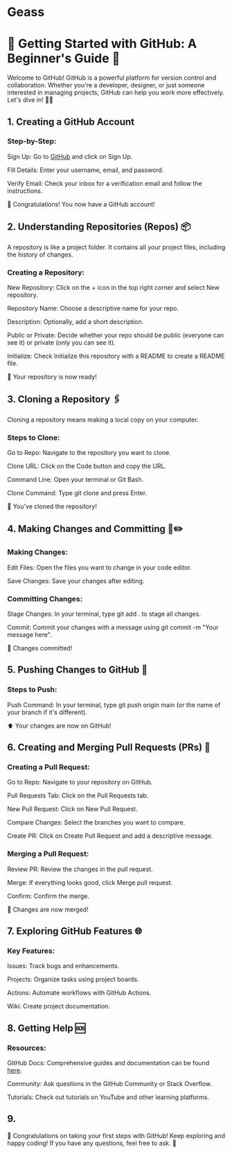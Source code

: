 # Geass

# 🌟 Getting Started with GitHub: A Beginner's Guide 🌟

Welcome to GitHub! GitHub is a powerful platform for version control and collaboration. Whether you're a developer, designer, or just someone interested in managing projects, GitHub can help you work more effectively. Let's dive in! 🏊‍♂️

## 1. Creating a GitHub Account

### Step-by-Step:

Sign Up: Go to [GitHub](github.com) and click on Sign Up.

Fill Details: Enter your username, email, and password.

Verify Email: Check your inbox for a verification email and follow the instructions.

🎉 Congratulations! You now have a GitHub account!

## 2. Understanding Repositories (Repos) 📦

A repository is like a project folder. It contains all your project files, including the history of changes.

### Creating a Repository:

New Repository: Click on the + icon in the top right corner and select New repository.

Repository Name: Choose a descriptive name for your repo.

Description: Optionally, add a short description.

Public or Private: Decide whether your repo should be public (everyone can see it) or private (only you can see it).

Initialize: Check Initialize this repository with a README to create a README file.

🚀 Your repository is now ready!

## 3. Cloning a Repository 🖇️

Cloning a repository means making a local copy on your computer.

### Steps to Clone:

Go to Repo: Navigate to the repository you want to clone.

Clone URL: Click on the Code button and copy the URL.

Command Line: Open your terminal or Git Bash.

Clone Command: Type git clone <URL> and press Enter.

🔄 You've cloned the repository!

## 4. Making Changes and Committing 📑✏️

### Making Changes:

Edit Files: Open the files you want to change in your code editor.

Save Changes: Save your changes after editing.

### Committing Changes:

Stage Changes: In your terminal, type git add . to stage all changes.

Commit: Commit your changes with a message using git commit -m "Your message here".

💾 Changes committed!

## 5. Pushing Changes to GitHub 🚀

### Steps to Push:

Push Command: In your terminal, type git push origin main (or the name of your branch if it's different).

⬆️ Your changes are now on GitHub!

## 6. Creating and Merging Pull Requests (PRs) 🔄

### Creating a Pull Request:

Go to Repo: Navigate to your repository on GitHub.

Pull Requests Tab: Click on the Pull Requests tab.

New Pull Request: Click on New Pull Request.

Compare Changes: Select the branches you want to compare.

Create PR: Click on Create Pull Request and add a descriptive message.

### Merging a Pull Request:

Review PR: Review the changes in the pull request.

Merge: If everything looks good, click Merge pull request.

Confirm: Confirm the merge.

🔗 Changes are now merged!

## 7. Exploring GitHub Features 🌐

### Key Features:

Issues: Track bugs and enhancements.

Projects: Organize tasks using project boards.

Actions: Automate workflows with GitHub Actions.

Wiki: Create project documentation.

## 8. Getting Help 🆘

### Resources:

GitHub Docs: Comprehensive guides and documentation can be found [here](https://docs.github.com/en).

Community: Ask questions in the GitHub Community or Stack Overflow.

Tutorials: Check out tutorials on YouTube and other learning platforms.

## 9. 
👏 Congratulations on taking your first steps with GitHub! Keep exploring and happy coding! If you have any questions, feel free to ask. 🌟

